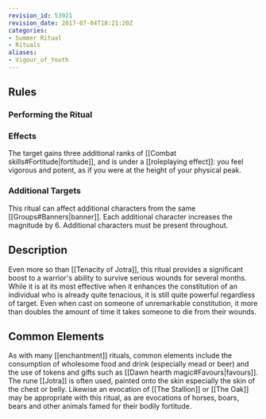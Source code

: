 ```yaml
---
revision_id: 53921
revision_date: 2017-07-04T18:21:20Z
categories:
- Summer Ritual
- Rituals
aliases:
- Vigour_of_Youth
---
```


## Rules

### Performing the Ritual
 

 

### Effects

The target gains three additional ranks of [[Combat skills#Fortitude|fortitude]], and is under a [[roleplaying effect]]: you feel vigorous and potent, as if you were at the height of your physical peak.



### Additional Targets
This ritual can affect additional characters from the same [[Groups#Banners|banner]]. Each additional character increases the magnitude by 6. Additional characters must be present throughout.

## Description

Even more so than [[Tenacity of Jotra]], this ritual provides a significant boost to a warrior's ability to survive serious wounds for several months. While it is at its most effective when it enhances the constitution of an individual who is already quite tenacious, it is still quite powerful regardless of target. Even when cast on someone of unremarkable constitution, it more than doubles the amount of time it takes someone to die from their wounds.

## Common Elements
As with many [[enchantment]] rituals, common elements include the consumption of wholesome food and drink (especially mead or beer) and the use of tokens and gifts such as [[Dawn hearth magic#Favours|favours]]. The rune [[Jotra]] is often used, painted onto the skin especially the skin of the chest or belly. Likewise an evocation of [[The Stallion]] or [[The Oak]] may be appropriate with this ritual, as are evocations of horses, boars, bears and other animals famed for their bodily fortitude.


